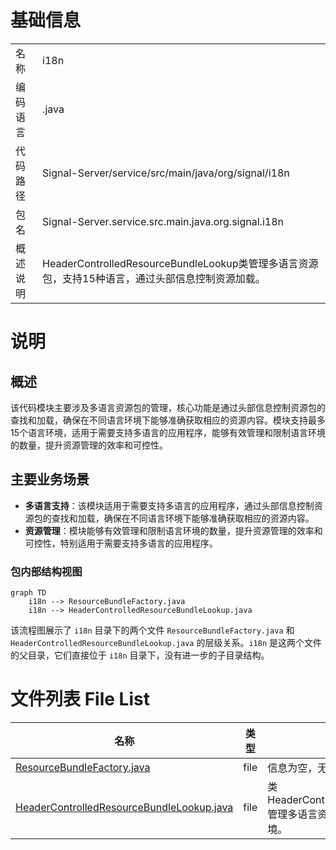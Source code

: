 # 基础信息

|      |      |
|------|------|
| 名称 | i18n |
| 编码语言 | .java |
| 代码路径 | Signal-Server/service/src/main/java/org/signal/i18n |
| 包名 | Signal-Server.service.src.main.java.org.signal.i18n |
| 概述说明 | HeaderControlledResourceBundleLookup类管理多语言资源包，支持15种语言，通过头部信息控制资源加载。 |

# 说明

## 概述
该代码模块主要涉及多语言资源包的管理，核心功能是通过头部信息控制资源包的查找和加载，确保在不同语言环境下能够准确获取相应的资源内容。模块支持最多15个语言环境，适用于需要支持多语言的应用程序，能够有效管理和限制语言环境的数量，提升资源管理的效率和可控性。

## 主要业务场景
- **多语言支持**：该模块适用于需要支持多语言的应用程序，通过头部信息控制资源包的查找和加载，确保在不同语言环境下能够准确获取相应的资源内容。
- **资源管理**：模块能够有效管理和限制语言环境的数量，提升资源管理的效率和可控性，特别适用于需要支持多语言的应用程序。


### 包内部结构视图

```mermaid
graph TD
    i18n --> ResourceBundleFactory.java
    i18n --> HeaderControlledResourceBundleLookup.java
```

该流程图展示了 `i18n` 目录下的两个文件 `ResourceBundleFactory.java` 和 `HeaderControlledResourceBundleLookup.java` 的层级关系。`i18n` 是这两个文件的父目录，它们直接位于 `i18n` 目录下，没有进一步的子目录结构。

# 文件列表 File List

| 名称   | 类型  | 说明 |
|-------|------|-------------|
| [ResourceBundleFactory.java](ResourceBundleFactory.md) | file | 信息为空，无法生成概要描述。 |
| [HeaderControlledResourceBundleLookup.java](HeaderControlledResourceBundleLookup.md) | file | 类HeaderControlledResourceBundleLookup管理多语言资源包，最多支持15种语言环境。 |


